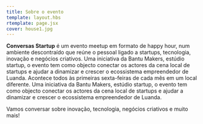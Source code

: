 ```yaml
---
title: Sobre o evento
template: layout.hbs
rtemplate: page.jsx
cover: house1.jpg
---
```


**Conversas Startup** é um evento meetup em formato de happy hour, num ambiente descontraído que reúne o pessoal ligado a startups, tecnologia, inovação e negócios criativos. Uma iniciativa da Bantu Makers, estúdio startup, o evento tem como objecto conectar os actores da cena local de startups e ajudar a dinamizar e crescer o ecossistema empreendedor de Luanda. Acontece todos às primeiras sexta-feiras de cada mês em um local diferente. Uma iniciativa da Bantu Makers, estúdio startup, o evento tem como objecto conectar os actores da cena local de startups e ajudar a dinamizar e crescer o ecossistema empreendedor de Luanda.

Vamos conversar sobre inovação, tecnologia, negócios criativos e muito mais!